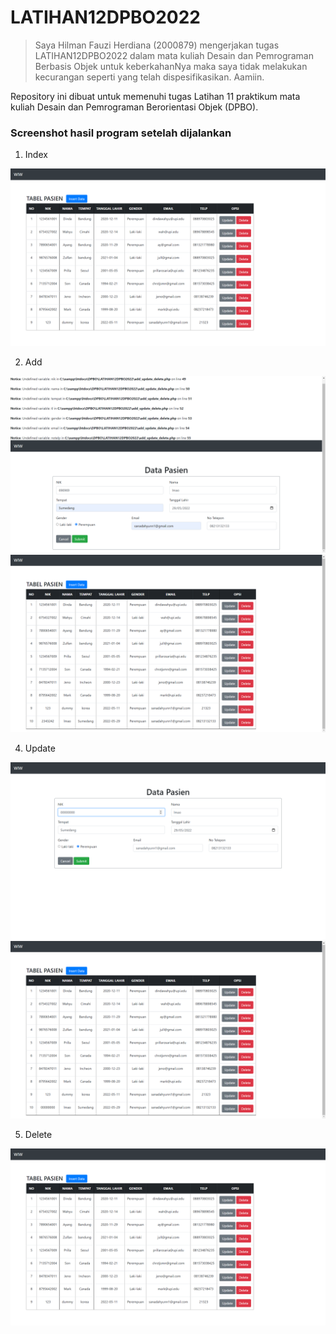 # LATIHAN12DPBO2022

>Saya Hilman Fauzi Herdiana (2000879) mengerjakan tugas LATIHAN12DPBO2022 dalam mata kuliah Desain dan Pemrograman Berbasis Objek untuk keberkahanNya maka saya tidak melakukan kecurangan seperti yang telah dispesifikasikan. Aamiin.

Repository ini dibuat untuk memenuhi tugas Latihan 11 praktikum mata kuliah Desain dan Pemrograman Berorientasi Objek (DPBO).

### **Screenshot hasil program setelah dijalankan**
1. Index
   
  ![Buku](https://github.com/hlmnn/LATIHAN12DPBO2022/blob/master/Screenshot/index.png)

2. Add
   
  ![Add](https://github.com/hlmnn/LATIHAN12DPBO2022/blob/master/Screenshot/add1.png)
  ![Add Setelah](https://github.com/hlmnn/LATIHAN12DPBO2022/blob/master/Screenshot/add2.png)

4. Update
   
  ![Update](https://github.com/hlmnn/LATIHAN12DPBO2022/blob/master/Screenshot/update1.png)
  ![Update Setelah](https://github.com/hlmnn/LATIHAN12DPBO2022/blob/master/Screenshot/update2.png)

5. Delete
   
  ![Delete](https://github.com/hlmnn/LATIHAN12DPBO2022/blob/master/Screenshot/delete.png)